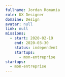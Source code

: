 ```yaml
---
fullname: Jordan Romania
role: UX Designer
domaine: Design
avatar: null
link: null
missions:
  - start: 2020-02-19
    end: 2020-03-30
    status: independent
    startups:
      - mon-entreprise
startups:
  - mon-entreprise
---
```

